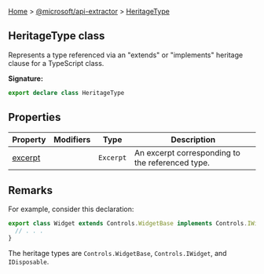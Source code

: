 [Home](./index) &gt; [@microsoft/api-extractor](./api-extractor.md) &gt; [HeritageType](./api-extractor.heritagetype.md)

## HeritageType class

Represents a type referenced via an "extends" or "implements" heritage clause for a TypeScript class.

<b>Signature:</b>

```typescript
export declare class HeritageType 
```

## Properties

|  Property | Modifiers | Type | Description |
|  --- | --- | --- | --- |
|  [excerpt](./api-extractor.heritagetype.excerpt.md) |  | `Excerpt` | An excerpt corresponding to the referenced type. |

## Remarks

For example, consider this declaration:

```ts
export class Widget extends Controls.WidgetBase implements Controls.IWidget, IDisposable {
  // . . .
}

```
The heritage types are `Controls.WidgetBase`<!-- -->, `Controls.IWidget`<!-- -->, and `IDisposable`<!-- -->.

